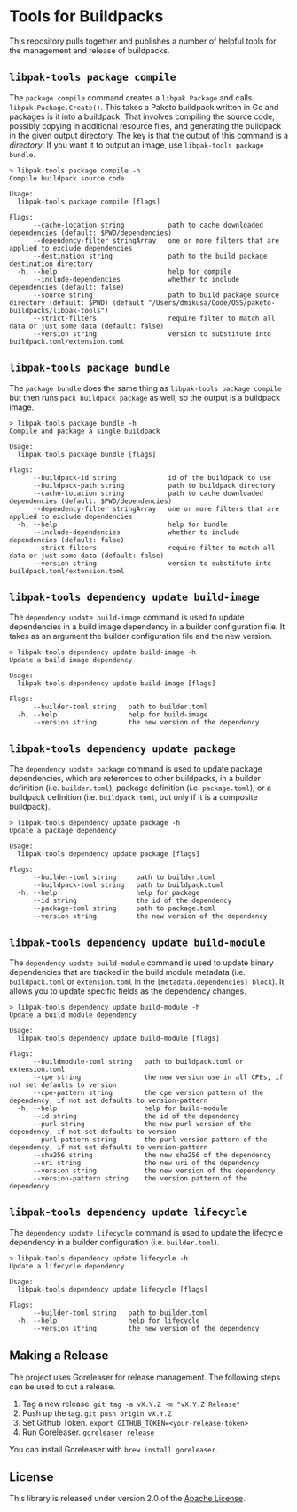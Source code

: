# Tools for Buildpacks

This repository pulls together and publishes a number of helpful tools for the management and release of buildpacks.

## `libpak-tools package compile`

The `package compile` command creates a `libpak.Package` and calls `libpak.Package.Create()`. This takes a Paketo buildpack written in Go and packages is it into a buildpack. That involves compiling the source code, possibly copying in additional resource files, and generating the buildpack in the given output directory. The key is that the output of this command is a *directory*. If you want it to output an image, use `libpak-tools package bundle`.

```
> libpak-tools package compile -h
Compile buildpack source code

Usage:
  libpak-tools package compile [flags]

Flags:
      --cache-location string           path to cache downloaded dependencies (default: $PWD/dependencies)
      --dependency-filter stringArray   one or more filters that are applied to exclude dependencies
      --destination string              path to the build package destination directory
  -h, --help                            help for compile
      --include-dependencies            whether to include dependencies (default: false)
      --source string                   path to build package source directory (default: $PWD) (default "/Users/dmikusa/Code/OSS/paketo-buildpacks/libpak-tools")
      --strict-filters                  require filter to match all data or just some data (default: false)
      --version string                  version to substitute into buildpack.toml/extension.toml
```

## `libpak-tools package bundle`

The `package bundle` does the same thing as `libpak-tools package compile` but then runs `pack buildpack package` as well, so the output is a buildpack image.

```
> libpak-tools package bundle -h
Compile and package a single buildpack

Usage:
  libpak-tools package bundle [flags]

Flags:
      --buildpack-id string             id of the buildpack to use
      --buildpack-path string           path to buildpack directory
      --cache-location string           path to cache downloaded dependencies (default: $PWD/dependencies)
      --dependency-filter stringArray   one or more filters that are applied to exclude dependencies
  -h, --help                            help for bundle
      --include-dependencies            whether to include dependencies (default: false)
      --strict-filters                  require filter to match all data or just some data (default: false)
      --version string                  version to substitute into buildpack.toml/extension.toml
```

## `libpak-tools dependency update build-image`

The `dependency update build-image` command is used to update dependencies in a build image dependency in a builder configuration file. It takes as an argument the builder configuration file and the new version.

```
> libpak-tools dependency update build-image -h
Update a build image dependency

Usage:
  libpak-tools dependency update build-image [flags]

Flags:
      --builder-toml string   path to builder.toml
  -h, --help                  help for build-image
      --version string        the new version of the dependency
```

## `libpak-tools dependency update package`

The `dependency update package` command is used to update package dependencies, which are references to other buildpacks, in a builder definition (i.e. `builder.toml`), package definition (i.e. `package.toml`), or a buildpack definition (i.e. `buildpack.toml`, but only if it is a composite buildpack).

```
> libpak-tools dependency update package -h
Update a package dependency

Usage:
  libpak-tools dependency update package [flags]

Flags:
      --builder-toml string     path to builder.toml
      --buildpack-toml string   path to buildpack.toml
  -h, --help                    help for package
      --id string               the id of the dependency
      --package-toml string     path to package.toml
      --version string          the new version of the dependency
```

## `libpak-tools dependency update build-module`

The `dependency update build-module` command is used to update binary dependencies that are tracked in the build module metadata (i.e. `buildpack.toml` or `extension.toml` in the `[metadata.dependencies] block`). It allows you to update specific fields as the dependency changes.

```
> libpak-tools dependency update build-module -h
Update a build module dependency

Usage:
  libpak-tools dependency update build-module [flags]

Flags:
      --buildmodule-toml string   path to buildpack.toml or extension.toml
      --cpe string                the new version use in all CPEs, if not set defaults to version
      --cpe-pattern string        the cpe version pattern of the dependency, if not set defaults to version-pattern
  -h, --help                      help for build-module
      --id string                 the id of the dependency
      --purl string               the new purl version of the dependency, if not set defaults to version
      --purl-pattern string       the purl version pattern of the dependency, if not set defaults to version-pattern
      --sha256 string             the new sha256 of the dependency
      --uri string                the new uri of the dependency
      --version string            the new version of the dependency
      --version-pattern string    the version pattern of the dependency
```

## `libpak-tools dependency update lifecycle`

The `dependency update lifecycle` command is used to update the lifecycle dependency in a builder configuration (i.e. `builder.toml`).

```
> libpak-tools dependency update lifecycle -h
Update a lifecycle dependency

Usage:
  libpak-tools dependency update lifecycle [flags]

Flags:
      --builder-toml string   path to builder.toml
  -h, --help                  help for lifecycle
      --version string        the new version of the dependency
```

## Making a Release

The project uses Goreleaser for release management. The following steps can be used to cut a release.

1. Tag a new release. `git tag -a vX.Y.Z -m "vX.Y.Z Release"`
2. Push up the tag. `git push origin vX.Y.Z`
3. Set Github Token. `export GITHUB_TOKEN=<your-release-token>`
4. Run Goreleaser. `goreleaser release`

You can install Goreleaser with `brew install goreleaser`.

## License

This library is released under version 2.0 of the [Apache License][a].

[a]: https://www.apache.org/licenses/LICENSE-2.0
